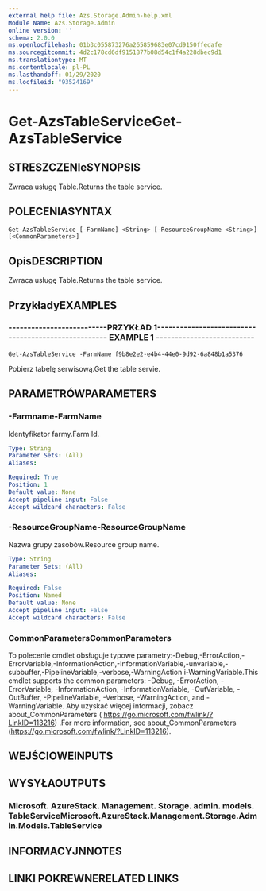 ```yaml
---
external help file: Azs.Storage.Admin-help.xml
Module Name: Azs.Storage.Admin
online version: ''
schema: 2.0.0
ms.openlocfilehash: 01b3c055873276a265859683e07cd9150ffedafe
ms.sourcegitcommit: 4d2c178cd6df9151877b08d54c1f4a228dbec9d1
ms.translationtype: MT
ms.contentlocale: pl-PL
ms.lasthandoff: 01/29/2020
ms.locfileid: "93524169"
---
```

# <span data-ttu-id="0960c-101">Get-AzsTableService</span><span class="sxs-lookup"><span data-stu-id="0960c-101">Get-AzsTableService</span></span>

## <span data-ttu-id="0960c-102">STRESZCZENIe</span><span class="sxs-lookup"><span data-stu-id="0960c-102">SYNOPSIS</span></span>
<span data-ttu-id="0960c-103">Zwraca usługę Table.</span><span class="sxs-lookup"><span data-stu-id="0960c-103">Returns the table service.</span></span>

## <span data-ttu-id="0960c-104">POLECENIA</span><span class="sxs-lookup"><span data-stu-id="0960c-104">SYNTAX</span></span>

```
Get-AzsTableService [-FarmName] <String> [-ResourceGroupName <String>] [<CommonParameters>]
```

## <span data-ttu-id="0960c-105">Opis</span><span class="sxs-lookup"><span data-stu-id="0960c-105">DESCRIPTION</span></span>
<span data-ttu-id="0960c-106">Zwraca usługę Table.</span><span class="sxs-lookup"><span data-stu-id="0960c-106">Returns the table service.</span></span>

## <span data-ttu-id="0960c-107">Przykłady</span><span class="sxs-lookup"><span data-stu-id="0960c-107">EXAMPLES</span></span>

### <span data-ttu-id="0960c-108">--------------------------PRZYKŁAD 1--------------------------</span><span class="sxs-lookup"><span data-stu-id="0960c-108">-------------------------- EXAMPLE 1 --------------------------</span></span>
```
Get-AzsTableService -FarmName f9b8e2e2-e4b4-44e0-9d92-6a848b1a5376
```

<span data-ttu-id="0960c-109">Pobierz tabelę serwisową.</span><span class="sxs-lookup"><span data-stu-id="0960c-109">Get the table servie.</span></span>

## <span data-ttu-id="0960c-110">PARAMETRÓW</span><span class="sxs-lookup"><span data-stu-id="0960c-110">PARAMETERS</span></span>

### <span data-ttu-id="0960c-111">-Farmname</span><span class="sxs-lookup"><span data-stu-id="0960c-111">-FarmName</span></span>
<span data-ttu-id="0960c-112">Identyfikator farmy.</span><span class="sxs-lookup"><span data-stu-id="0960c-112">Farm Id.</span></span>

```yaml
Type: String
Parameter Sets: (All)
Aliases: 

Required: True
Position: 1
Default value: None
Accept pipeline input: False
Accept wildcard characters: False
```

### <span data-ttu-id="0960c-113">-ResourceGroupName</span><span class="sxs-lookup"><span data-stu-id="0960c-113">-ResourceGroupName</span></span>
<span data-ttu-id="0960c-114">Nazwa grupy zasobów.</span><span class="sxs-lookup"><span data-stu-id="0960c-114">Resource group name.</span></span>

```yaml
Type: String
Parameter Sets: (All)
Aliases: 

Required: False
Position: Named
Default value: None
Accept pipeline input: False
Accept wildcard characters: False
```

### <span data-ttu-id="0960c-115">CommonParameters</span><span class="sxs-lookup"><span data-stu-id="0960c-115">CommonParameters</span></span>
<span data-ttu-id="0960c-116">To polecenie cmdlet obsługuje typowe parametry:-Debug,-ErrorAction,-ErrorVariable,-InformationAction,-InformationVariable,-unvariable,-subbuffer,-PipelineVariable,-verbose,-WarningAction i-WarningVariable.</span><span class="sxs-lookup"><span data-stu-id="0960c-116">This cmdlet supports the common parameters: -Debug, -ErrorAction, -ErrorVariable, -InformationAction, -InformationVariable, -OutVariable, -OutBuffer, -PipelineVariable, -Verbose, -WarningAction, and -WarningVariable.</span></span> <span data-ttu-id="0960c-117">Aby uzyskać więcej informacji, zobacz about_CommonParameters ( https://go.microsoft.com/fwlink/?LinkID=113216) .</span><span class="sxs-lookup"><span data-stu-id="0960c-117">For more information, see about_CommonParameters (https://go.microsoft.com/fwlink/?LinkID=113216).</span></span>

## <span data-ttu-id="0960c-118">WEJŚCIOWE</span><span class="sxs-lookup"><span data-stu-id="0960c-118">INPUTS</span></span>

## <span data-ttu-id="0960c-119">WYSYŁA</span><span class="sxs-lookup"><span data-stu-id="0960c-119">OUTPUTS</span></span>

### <span data-ttu-id="0960c-120">Microsoft. AzureStack. Management. Storage. admin. models. TableService</span><span class="sxs-lookup"><span data-stu-id="0960c-120">Microsoft.AzureStack.Management.Storage.Admin.Models.TableService</span></span>

## <span data-ttu-id="0960c-121">INFORMACYJN</span><span class="sxs-lookup"><span data-stu-id="0960c-121">NOTES</span></span>

## <span data-ttu-id="0960c-122">LINKI POKREWNE</span><span class="sxs-lookup"><span data-stu-id="0960c-122">RELATED LINKS</span></span>

